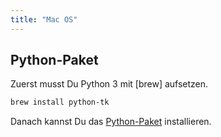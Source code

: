 ```yaml
---
title: "Mac OS"
---
```


## Python-Paket

Zuerst musst Du Python 3 mit [brew] aufsetzen.

```sh
brew install python-tk
```

Danach kannst Du das [Python-Paket][1] installieren.

[1]: ./source.md
